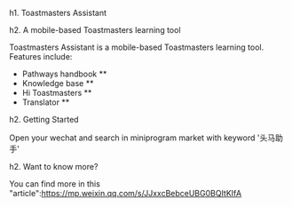 
h1. Toastmasters Assistant

h2. A mobile-based Toastmasters learning tool

Toastmasters Assistant is a mobile-based Toastmasters learning tool. Features include:

* Pathways handbook
**
* Knowledge base
**
* Hi Toastmasters
**
* Translator
**

h2. Getting Started

Open your wechat and search in miniprogram market with keyword '头马助手'

h2. Want to know more?

You can find more in this "article":https://mp.weixin.qq.com/s/JJxxcBebceUBG0BQItKIfA
